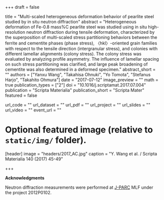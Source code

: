 +++
draft = false

title = "Multi-scaled heterogeneous deformation behavior of pearlite steel studied by in situ neutron diffraction"
abstract = "Heterogeneous deformation of Fe-0.8 mass%C pearlite steel was studied using in situ high-resolution neutron diffraction during tensile deformation, characterized by the superposition of multi-scaled stress partitioning behaviors between the ferrite and cementite phases (phase stress), 〈hkl〉-oriented grain families with respect to the tensile direction (intergranular stress), and colonies with different lamellar alignments (colony stress). The colony stress was evaluated by analyzing profile asymmetry. The influence of lamellar spacing on such stress partitioning was clarified, and large peak broadening of cementite was also determined in a deformed specimen."
abstract_short = ""
authors = ["Yanxu Wang", "Takahisa Ohnuki", "Yo Tomota", "Stefanus Harjo", "Takahito Ohmura"]
date = "2017-07-12"
image_preview = ""
math = true
publication_types = ["2"]
doi = "10.1016/j.scriptamat.2017.07.004"
publication = "Scripta Materialia"
publication_short = "Scripta Mater"
featured = false

url_code = ""
url_dataset = ""
url_pdf = ""
url_project = ""
url_slides = ""
url_video = ""
event_url = ""

# Optional featured image (relative to `static/img/` folder).
[header]
image = "headers/2017_AC.jpg"
caption = "Y. Wang et al. / Scripta Materialia 140 (2017) 45-49"

+++


**Acknowledgments**

Neutron diffraction measurements were performed at [J-PARC](https://j-parc.jp/c/en/ "J-PARC") MLF under the project 2012P0102.